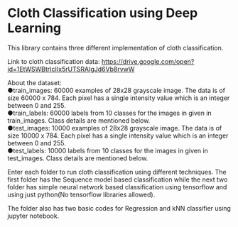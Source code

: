 # Cloth Classification using Deep Learning 
This library contains three different implementation of cloth classification.

Link to cloth classification data: https://drive.google.com/open?id=1EtWSWBtrIcIIx5rUTSRAIgJd6Vb8rvwW

About the dataset:
<br/>
●train_images: 60000 examples of 28x28 grayscale image. The data is of size 60000 x 784. Each
pixel has a single intensity value which is an integer between 0 and 255.
<br/>
●train_labels: 60000 labels from 10 classes for the images in given in train_images. Class details
are mentioned below.
<br/>
●test_images: 10000 examples of 28x28 grayscale image. The data is of size 10000 x 784. Each
pixel has a single intensity value which is an integer between 0 and 255.
<br/>
●test_labels: 10000 labels from 10 classes for the images in given in test_images. Class details
are mentioned below.
<br/>

Enter each folder to run cloth classification using different techniques. The first folder has the Sequence model based classification while the next two folder has simple neural network based classification using tensorflow and using just python(No tensorflow libraries allowed). 

The folder also has two basic codes for Regression and kNN classifier using jupyter notebook. 
